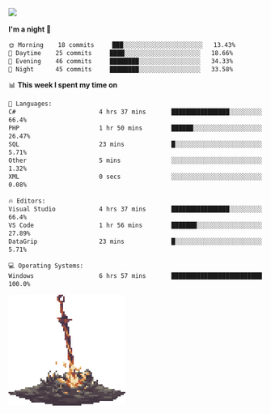 [![](https://img.shields.io/badge/LinkedIn-badin-blue?logo=linkedin)](https://linkedin.com/in/badin)

<!--START_SECTION:waka-->
**I'm a night 🦉** 

```text
🌞 Morning    18 commits     ███░░░░░░░░░░░░░░░░░░░░░░   13.43% 
🌆 Daytime    25 commits     ████░░░░░░░░░░░░░░░░░░░░░   18.66% 
🌃 Evening    46 commits     ████████░░░░░░░░░░░░░░░░░   34.33% 
🌙 Night      45 commits     ████████░░░░░░░░░░░░░░░░░   33.58%

```


📊 **This week I spent my time on** 

```text
💬 Languages: 
C#                       4 hrs 37 mins       ████████████████░░░░░░░░░   66.4% 
PHP                      1 hr 50 mins        ██████░░░░░░░░░░░░░░░░░░░   26.47% 
SQL                      23 mins             █░░░░░░░░░░░░░░░░░░░░░░░░   5.71% 
Other                    5 mins              ░░░░░░░░░░░░░░░░░░░░░░░░░   1.32% 
XML                      0 secs              ░░░░░░░░░░░░░░░░░░░░░░░░░   0.08%

🔥 Editors: 
Visual Studio            4 hrs 37 mins       ████████████████░░░░░░░░░   66.4% 
VS Code                  1 hr 56 mins        ███████░░░░░░░░░░░░░░░░░░   27.89% 
DataGrip                 23 mins             █░░░░░░░░░░░░░░░░░░░░░░░░   5.71%

💻 Operating Systems: 
Windows                  6 hrs 57 mins       █████████████████████████   100.0%

```


<!--END_SECTION:waka-->

![](https://github.com/badinn/badinn/raw/master/bonfire.gif)
